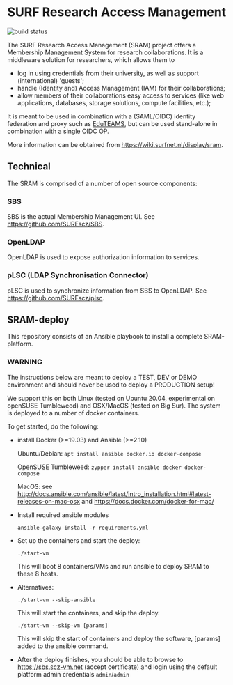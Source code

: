 # SURF Research Access Management
![build status](https://github.com/SURFscz/SRAM-deploy/actions/workflows/main.yml/badge.svg)

The SURF Research Access Management (SRAM) project offers a Membership Management System
for research collaborations. It is a middleware solution for
researchers, which allows them to

- log in using credentials from their university, as well as support (international) 'guests';
- handle (Identity and) Access Management (IAM) for their collaborations;
- allow members of their collaborations easy access to services (like web
  applications, databases, storage solutions, compute facilities, etc.);

It is meant to be used in combination with a (SAML/OIDC) identity federation and proxy such as
[EduTEAMS](https://eduteams.org/), but can be used stand-alone in combination with a single OIDC OP.

More information can be obtained from <https://wiki.surfnet.nl/display/sram>.

## Technical
The SRAM is comprised of a number of open source components:

### SBS
SBS is the actual Membership Management UI.  See <https://github.com/SURFscz/SBS>.

### OpenLDAP
OpenLDAP is used to expose authorization information to services.

### pLSC (LDAP Synchronisation Connector)
pLSC is used to synchronize information from SBS to OpenLDAP.  See <https://github.com/SURFscz/plsc>.

## SRAM-deploy
This repository consists of an Ansible playbook to install a complete
SRAM-platform.

### WARNING
The instructions below are meant to deploy a TEST, DEV or DEMO environment
and should never be used to deploy a PRODUCTION setup!

We support this on both Linux (tested on Ubuntu 20.04, experimental on
openSUSE Tumbleweed) and OSX/MacOS (tested on Big Sur).
The system is deployed to a number of docker containers.

To get started, do the following:

- install Docker (>=19.03) and Ansible (>=2.10)

    Ubuntu/Debian: `apt install ansible docker.io docker-compose`

    OpenSUSE Tumbleweed: `zypper install ansible docker docker-compose`

    MacOS: see
      <http://docs.ansible.com/ansible/latest/intro_installation.html#latest-releases-on-mac-osx>
      and <https://docs.docker.com/docker-for-mac/>

- Install required ansible modules

    `ansible-galaxy install -r requirements.yml`

- Set up the containers and start the deploy:

    `./start-vm`

    This will boot 8 containers/VMs and run ansible to deploy SRAM to these 8 hosts.

- Alternatives:

    `./start-vm --skip-ansible`

    This will start the containers, and skip the deploy.

    `./start-vm --skip-vm [params]`

    This will skip the start of containers and deploy the software, [params] added to the ansible command.

- After the deploy finishes, you should be able to browse to
  <https://sbs.scz-vm.net> (accept certificate) and login using the default platform admin
  credentials `admin`/`admin`

